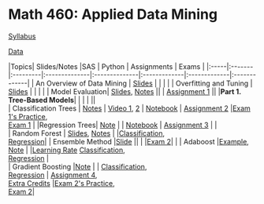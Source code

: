 # Math 460: Applied Data Mining

[Syllabus](m460syllabus.html)

[Data](data.html)

|Topics| Slides/Notes |SAS | Python | Assignments | Exams |
|:-----|:-------|:---------|:--------------|:--------------|:-------------|:-------------|:-------------|
| An Overview of Data Mining    | [Slides](slides/intro.html)    |        |             |       |
| Overfitting and Tuning  | [Slides](slides/overfitting.pdf)     |        |      | |
| Model Evaluation| [Slides](slides/measuring_performance.pdf), [Notes](slides/measuring_performance_note.pdf)     ||      |   [Assignment 1](assignments/Math460_Assignment1.html)    ||
|**Part 1. Tree-Based Models**|  | |  | ||  
| Classification Trees          | [Notes](slides/fa24_classification_tree2_note_xournal.pdf.pdf)     | [Video 1](https://bryant.hosted.panopto.com/Panopto/Pages/Viewer.aspx?id=43f78607-df37-405c-836b-b1f001126a1f), [2](https://bryant.hosted.panopto.com/Panopto/Pages/Viewer.aspx?id=aa2d7618-7c34-4f62-96c3-b1f501127554)  | [Notebook](python/fa23/tree_classification.html)       |  [Assignment 2](assignments/Math460_Assignment2.html)     |[Exam 1's Practice](exams/Exam1/Exam1_fall24_practice_problem.pdf), <br> [Exam 1](exams/Exam1/Exam1_fall24.pdf) |
|Regression Trees| [Note](slides/Regression_Trees_fall24_note.pdf) |  | [Notebook]()  | [Assignment 3](assignments/assignment3_fa23.html)  | |  
| Random Forest                 | [Slides](slides/rf.pdf), [Notes](slides/rf_2024_note.pdf)    |   |[Classification](python/fa23/adaboost_classification.html), <br> [Regression](python/fa23/adaboost_regression.html)|
| Ensemble Method  |[Slide](gganimate/boosting3.html) ||     |   |[Exam 2](exams/Exam2/Exam2.html)|  |
| Adaboost                      |[Example](gganimate/adaboost.html), [Note](slides/Adaboost_2024.pdf)          |        |[Learning Rate](python/adaboost_demonstrate_fa23.ipynb) [Classification](python/fa23/adaboost_classification.html), <br> [Regression](python/fa23/adaboost_regression.html)  |      
| Gradient Boosting             |[Note](slides/gb_note_2024.pdf)            |        | [Classification](python/fa23/gb_classification.html), <br> [Regression](python/fa23/gb_regression.html)       | [Assignment 4](assignments/assignment4_fa23.html), <br> [Extra Credits](assignments/assignment5_fa23.html)     |[Exam 2's Practice](exams/Exam2/Exam2_sol.html), <br> [Exam 2](exams/Exam2/Exam2_pdf.pdf)|